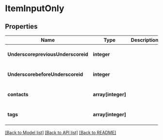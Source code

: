 # ItemInputOnly

## Properties
Name | Type | Description | Notes
------------ | ------------- | ------------- | -------------
**UnderscorepreviousUnderscoreid** | **integer** |  | [optional] [default to null]
**UnderscorebeforeUnderscoreid** | **integer** |  | [optional] [default to null]
**contacts** | **array[integer]** |  | [optional] [default to null]
**tags** | **array[integer]** |  | [optional] [default to null]

[[Back to Model list]](../README.md#documentation-for-models) [[Back to API list]](../README.md#documentation-for-api-endpoints) [[Back to README]](../README.md)


